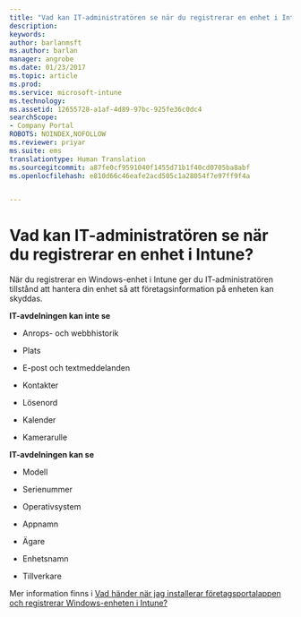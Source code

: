 ```yaml
---
title: "Vad kan IT-administratören se när du registrerar en enhet i Intune? | Microsoft Docs"
description: 
keywords: 
author: barlanmsft
ms.author: barlan
manager: angrobe
ms.date: 01/23/2017
ms.topic: article
ms.prod: 
ms.service: microsoft-intune
ms.technology: 
ms.assetid: 12655728-a1af-4d89-97bc-925fe36c0dc4
searchScope:
- Company Portal
ROBOTS: NOINDEX,NOFOLLOW
ms.reviewer: priyar
ms.suite: ems
translationtype: Human Translation
ms.sourcegitcommit: a87fe0cf9591040f1455d71b1f40cd0705ba8abf
ms.openlocfilehash: e810d66c46eafe2acd505c1a28054f7e97ff9f4a


---
```



# <a name="what-can-your-it-admin-see-when-you-enroll-a-device-in-intune"></a>Vad kan IT-administratören se när du registrerar en enhet i Intune?

När du registrerar en Windows-enhet i Intune ger du IT-administratören tillstånd att hantera din enhet så att företagsinformation på enheten kan skyddas.

**IT-avdelningen kan inte se**

- Anrops- och webbhistorik

-    Plats

- E-post och textmeddelanden

- Kontakter

-    Lösenord

- Kalender

- Kamerarulle

**IT-avdelningen kan se**

- Modell

- Serienummer

- Operativsystem

- Appnamn

- Ägare

- Enhetsnamn

- Tillverkare

Mer information finns i [Vad händer när jag installerar företagsportalappen och registrerar Windows-enheten i Intune?](what-happens-if-you-install-the-company-portal-app-and-enroll-your-device-in-intune-windows.md)



<!--HONumber=Jan17_HO4-->


